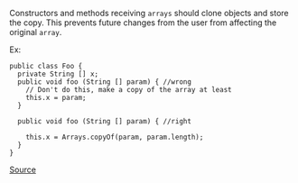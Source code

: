 Constructors and methods receiving `arrays` should clone objects and store the copy. This prevents future changes from the user from affecting the original `array`.

Ex:

```
public class Foo {
  private String [] x;
  public void foo (String [] param) { //wrong
    // Don't do this, make a copy of the array at least
    this.x = param;
  }

  public void foo (String [] param) { //right

    this.x = Arrays.copyOf(param, param.length);
  }
}
```

[Source](http://pmd.sourceforge.net/pmd-5.3.2/pmd-java/rules/java/sunsecure.html#ArrayIsStoredDirectly)
